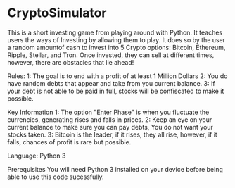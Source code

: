 # CryptoSimulator
This is a short investing game from playing around with Python. It teaches users the ways of Investing by allowing them to play. It does so by the user a random amountof cash to invest into 5 Crypto options: Bitcoin, Ethereum, Ripple, Stellar, and Tron. Once invested, they can sell at different times, however, there are obstacles that lie ahead! 

Rules:
1: The goal is to end with a profit of at least 1 Million Dollars
2: You do have random debts that appear and take from you current balance.
3: If your debt is not able to be paid in full, stocks will be confiscated to make it possible.

Key Information
1: The option "Enter Phase" is when you fluctuate the currencies, generating rises and falls in prices.
2: Keep an eye on your current balance to make sure you can pay debts, You do not want your stocks taken.
3: Bitcoin is the leader, if it rises, they all rise, however, if it falls, chances of profit is rare but possible.

Language:
Python 3

Prerequisites
You will need Python 3 installed on your device before being able to use this code sucessfully.


